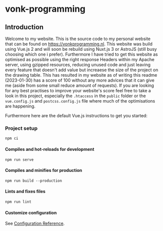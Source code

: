 # vonk-programming

## Introduction

Welcome to my website. This is the source code to my personal website that can be found on https://vonkprogramming.nl.
This website was build using Vue.js 2 and will soon be rebuild using Nuxt.js 3 or AstroJS (still busy choosing which one i prefer).
Furthermore I have tried to get this website as optimised as possible using the right response Headers within my Apache server, using gzipped resources, reducing unused code and just leaving every feature that doesn't add value but increaese the size of the project on the drawing table.
This has resulted in my website as of writing this readme (2023-01-30) has a score of 100 without any more advices that it can give me (aside from some small reduce amount of requests).
If you are looking for any best practises to improve your website's score feel free to take a look in this project, especially the `.htaccess` in the `public` folder or the `vue.config.js` and `postcss.config.js` file where much of the optimisations are happening.

Furthermore here are the default Vue.js instructions to get you started:

### Project setup
```
npm ci
```

#### Compiles and hot-reloads for development
```
npm run serve
```

#### Compiles and minifies for production
```
npm run build --production
```

#### Lints and fixes files
```
npm run lint
```

#### Customize configuration
See [Configuration Reference](https://cli.vuejs.org/config/).
